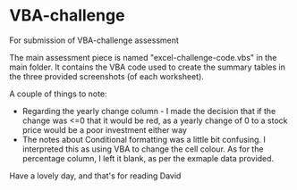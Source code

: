 # VBA-challenge
For submission of VBA-challenge assessment

The main assessment piece is named "excel-challenge-code.vbs" in the main folder. It contains the VBA code used to create the summary tables in the three provided screenshots (of each worksheet).

A couple of things to note:
  - Regarding the yearly change column - I made the decision that if the change was <=0 that it would be red, as a yearly change of 0 to a stock price would be a poor investment either way
  - The notes about Conditional formatting was a little bit confusing. I interpreted this as using VBA to change the cell colour. As for the percentage column, I left it blank, as per the exmaple data provided.


Have a lovely day, and that's for reading
David

